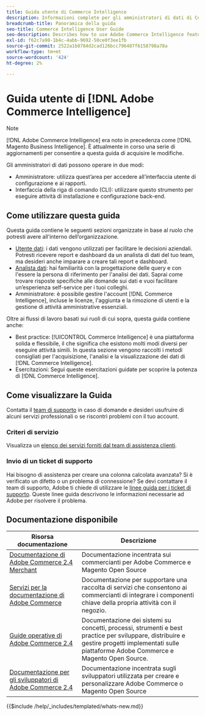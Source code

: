 ```yaml
---
title: Guida utente di Commerce Intelligence
description: Informazioni complete per gli amministratori di dati di Commerce Intelligence.
breadcrumb-title: Panoramica della guida
seo-title: Commerce Intelligence User Guide
seo-description: Describes how to use Adobe Commerce Intelligence features used to gain insights from Adobe Commerce or Magento Open Source data, along with other third-party data sources.
exl-id: f62c7a98-1b4c-4abb-9692-50ce0f3ee1fb
source-git-commit: 2522a1b8784d2cad126bcc796487f6158798a78a
workflow-type: tm+mt
source-wordcount: '424'
ht-degree: 2%

---
```



# Guida utente di [!DNL Adobe Commerce Intelligence]

>[!NOTE]
>
>[!DNL Adobe Commerce Intelligence] era noto in precedenza come [!DNL Magento Business Intelligence]. È attualmente in corso una serie di aggiornamenti per consentire a questa guida di acquisire le modifiche.

Gli amministratori di dati possono operare in due modi:

- Amministratore: utilizza quest’area per accedere all’interfaccia utente di configurazione e ai rapporti.
- Interfaccia della riga di comando (CLI): utilizzare questo strumento per eseguire attività di installazione e configurazione back-end.

## Come utilizzare questa guida

Questa guida contiene le seguenti sezioni organizzate in base al ruolo che potresti avere all’interno dell’organizzazione.

- [Utente dati](data-user.md): i dati vengono utilizzati per facilitare le decisioni aziendali. Potresti ricevere report e dashboard da un analista di dati del tuo team, ma desideri anche imparare a creare tali report e dashboard.
- [Analista dati](data-analyst.md): hai familiarità con la progettazione delle query e con l&#39;essere la persona di riferimento per l&#39;analisi dei dati. Saprai come trovare risposte specifiche alle domande sui dati e vuoi facilitare un’esperienza self-service per i tuoi colleghi.
- Amministratore: è possibile gestire l&#39;account [!DNL Commerce Intelligence], incluse le licenze, l&#39;aggiunta e la rimozione di utenti e la gestione di attività amministrative essenziali.

Oltre ai flussi di lavoro basati sui ruoli di cui sopra, questa guida contiene anche:

- Best practice: [!UICONTROL Commerce Intelligence] è una piattaforma solida e flessibile, il che significa che esistono molti modi diversi per eseguire attività simili. In questa sezione vengono raccolti i metodi consigliati per l&#39;acquisizione, l&#39;analisi e la visualizzazione dei dati di [!DNL Commerce Intelligence].
- Esercitazioni: Segui queste esercitazioni guidate per scoprire la potenza di [!DNL Commerce Intelligence].

## Come visualizzare la Guida

Contatta il [team di supporto](https://experienceleague.adobe.com/docs/commerce-knowledge-base/kb/troubleshooting/miscellaneous/mbi-service-policies.html) in caso di domande e desideri usufruire di alcuni servizi professionali o se riscontri problemi con il tuo account.

### Criteri di servizio

Visualizza un [elenco dei servizi forniti dal team di assistenza clienti](https://experienceleague.adobe.com/docs/commerce-knowledge-base/kb/troubleshooting/miscellaneous/mbi-service-policies.html).

### Invio di un ticket di supporto

Hai bisogno di assistenza per creare una colonna calcolata avanzata? Si è verificato un difetto o un problema di connessione? Se devi contattare il team di supporto, Adobe ti chiede di utilizzare le [linee guida per i ticket di supporto](https://experienceleague.adobe.com/docs/commerce-knowledge-base/kb/troubleshooting/miscellaneous/mbi-service-policies.html). Queste linee guida descrivono le informazioni necessarie ad Adobe per risolvere il problema.

## Documentazione disponibile

| Risorsa documentazione | Descrizione |
|----------------------- | ----------- |
| [Documentazione di Adobe Commerce 2.4 Merchant](https://experienceleague.adobe.com/en/docs/commerce-admin/user-guides/home) | Documentazione incentrata sui commercianti per Adobe Commerce e Magento Open Source |
| [Servizi per la documentazione di Adobe Commerce](https://experienceleague.adobe.com/en/docs/commerce/user-guides/home) | Documentazione per supportare una raccolta di servizi che consentono ai commercianti di integrare i componenti chiave della propria attività con il negozio. |
| [Guide operative di Adobe Commerce 2.4](https://experienceleague.adobe.com/en/docs/commerce-operations/operational-guides/home) | Documentazione dei sistemi su concetti, processi, strumenti e best practice per sviluppare, distribuire e gestire progetti implementati sulle piattaforme Adobe Commerce e Magento Open Source. |
| [Documentazione per gli sviluppatori di Adobe Commerce 2.4](https://developer.adobe.com/commerce/) | Documentazione incentrata sugli sviluppatori utilizzata per creare e personalizzare Adobe Commerce o Magento Open Source |

{{$include /help/_includes/templated/whats-new.md}}

<!-- Last updated from includes: 2025-09-04 10:40:17 -->
